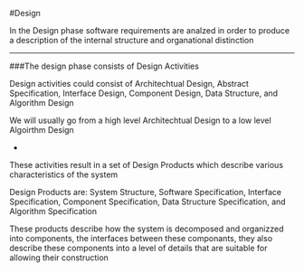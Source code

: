 #Design

In the Design phase software requirements are analzed in order to produce a description of the internal structure and organational distinction

***

###The design phase consists of Design Activities

Design activities could consist of Architechtual Design, Abstract Specification, Interface Design, Component Design, Data Structure, and Algorithm Design

We will usually go from a high level Architechtual Design to a low level Algoirthm Design

-

These activities result in a set of Design Products which describe various characteristics of the system

Design Products are: System Structure, Software Specification, Interface Specification, Component Specification, Data Structure Specification, and Algorithm Specification

These products describe how the  system is decomposed and organizzed into components, the interfaces between these componants, they also describe these components into a level of details that are suitable for allowing their construction

